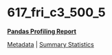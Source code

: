 # 617_fri_c3_500_5

[**Pandas Profiling Report**](../docs_sources/profile/617_fri_c3_500_5.html)

[Metadata](metadata.yaml) | [Summary Statistics](summary_stats.csv)

